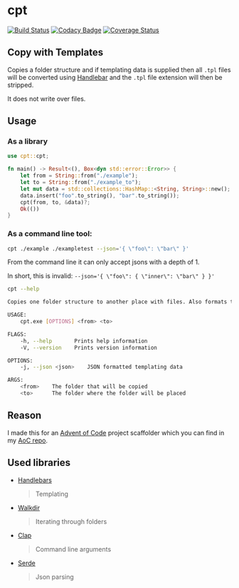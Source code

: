 # cpt

[![Build Status](https://travis-ci.com/AlexAegis/cpt.svg?branch=master)](https://travis-ci.com/AlexAegis/cpt) [![Codacy Badge](https://api.codacy.com/project/badge/Grade/3091464ea5954b7b813b6a1152831a84)](https://www.codacy.com/manual/AlexAegis/cpt?utm_source=github.com&utm_medium=referral&utm_content=AlexAegis/cpt&utm_campaign=Badge_Grade) [![Coverage Status](https://coveralls.io/repos/github/AlexAegis/cpt/badge.svg?branch=master)](https://coveralls.io/github/AlexAegis/cpt?branch=master)

## Copy with Templates

Copies a folder structure and if templating data is supplied then all `.tpl` files will be converted using [Handlebar]() and the `.tpl` file extension will then be stripped.

It does not write over files.

## Usage

### As a library

```rust
use cpt::cpt;

fn main() -> Result<(), Box<dyn std::error::Error>> {
	let from = String::from("./example");
	let to = String::from("./example_to");
	let mut data = std::collections::HashMap::<String, String>::new();
	data.insert("foo".to_string(), "bar".to_string());
	cpt(from, to, &data)?;
	Ok(())
}
```

### As a command line tool:

```bash
cpt ./example ./exampletest --json='{ \"foo\": \"bar\" }'
```

From the command line it can only accept jsons with a depth of 1.

In short, this is invalid: `--json='{ \"foo\": { \"inner\": \"bar\" } }'`

```bash
cpt --help

Copies one folder structure to another place with files. Also formats templates!

USAGE:
    cpt.exe [OPTIONS] <from> <to>

FLAGS:
    -h, --help       Prints help information
    -V, --version    Prints version information

OPTIONS:
    -j, --json <json>    JSON formatted templating data

ARGS:
    <from>    The folder that will be copied
    <to>      The folder where the folder will be placed
```

## Reason

I made this for an [Advent of Code](https://www.adventofcode.com) project scaffolder which you can find in my [AoC repo](https://github.com/AlexAegis/advent-of-code).

## Used libraries

-   [Handlebars](https://github.com/sunng87/handlebars-rust)
    > Templating
-   [Walkdir](https://github.com/BurntSushi/walkdir)
    > Iterating through folders
-   [Clap](https://github.com/clap-rs/clap)
    > Command line arguments
-   [Serde](https://github.com/serde-rs/serde)
    > Json parsing
